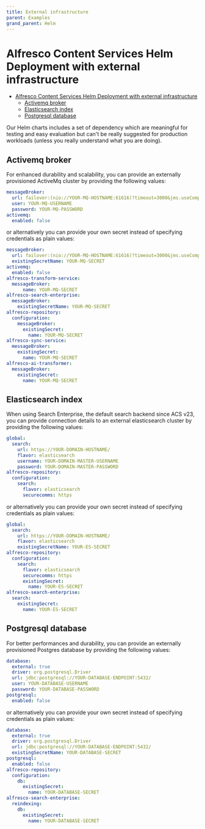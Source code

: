 ```yaml
---
title: External infrastructure
parent: Examples
grand_parent: Helm
---
```



# Alfresco Content Services Helm Deployment with external infrastructure

- [Alfresco Content Services Helm Deployment with external infrastructure](#alfresco-content-services-helm-deployment-with-external-infrastructure)
  - [Activemq broker](#activemq-broker)
  - [Elasticsearch index](#elasticsearch-index)
  - [Postgresql database](#postgresql-database)

Our Helm charts includes a set of dependency which are meaningful for testing
and easy evaluation but can't be really suggested for production workloads
(unless you really understand what you are doing).

## Activemq broker

For enhanced durability and scalability, you can provide an externally
provisioned ActiveMq cluster by providing the following values:

```yaml
messageBroker:
  url: failover:(nio://YOUR-MQ-HOSTNAME:61616)?timeout=3000&jms.useCompression=true
  user: YOUR-MQ-USERNAME
  password: YOUR-MQ-PASSWORD
activemq:
  enabled: false
```

or alternatively you can provide your own secret instead of specifying
credentials as plain values:

```yaml
messageBroker:
  url: failover:(nio://YOUR-MQ-HOSTNAME:61616)?timeout=3000&jms.useCompression=true
  existingSecretName: YOUR-MQ-SECRET
activemq:
  enabled: false
alfresco-transform-service:
  messageBroker:
      name: YOUR-MQ-SECRET
alfresco-search-enterprise:
  messageBroker:
    existingSecretName: YOUR-MQ-SECRET
alfresco-repository:
  configuration:
    messageBroker:
      existingSecret:
        name: YOUR-MQ-SECRET
alfresco-sync-service:
  messageBroker:
    existingSecret:
      name: YOUR-MQ-SECRET
alfresco-ai-transformer:
  messageBroker:
    existingSecret:
      name: YOUR-MQ-SECRET
```

## Elasticsearch index

When using Search Enterprise, the default search backend since ACS v23, you can
provide connection details to an external elasticsearch cluster by providing the
following values:

```yaml
global:
  search:
    url: https://YOUR-DOMAIN-HOSTNAME/
    flavor: elasticsearch
    username: YOUR-DOMAIN-MASTER-USERNAME
    password: YOUR-DOMAIN-MASTER-PASSWORD
alfresco-repository:
  configuration:
    search:
      flavor: elasticsearch
      securecomms: https
```

or alternatively you can provide your own secret instead of specifying
credentials as plain values:

```yaml
global:
  search:
    url: https://YOUR-DOMAIN-HOSTNAME/
    flavor: elasticsearch
    existingSecretName: YOUR-ES-SECRET
alfresco-repository:
  configuration:
    search:
      flavor: elasticsearch
      securecomms: https
      existingSecret:
        name: YOUR-ES-SECRET
alfresco-search-enterprise:
  search:
    existingSecret:
      name: YOUR-ES-SECRET
```

## Postgresql database

For better performances and durability, you can provide an externally
provisioned Postgres database by providing the following values:

```yaml
database:
  external: true
  driver: org.postgresql.Driver
  url: jdbc:postgresql://YOUR-DATABASE-ENDPOINT:5432/
  user: YOUR-DATABASE-USERNAME
  password: YOUR-DATABASE-PASSWORD
postgresql:
  enabled: false
```

or alternatively you can provide your own secret instead of specifying
credentials as plain values:

```yaml
database:
  external: true
  driver: org.postgresql.Driver
  url: jdbc:postgresql://YOUR-DATABASE-ENDPOINT:5432/
  existingSecretName: YOUR-DATABASE-SECRET
postgresql:
  enabled: false
alfresco-repository:
  configuration:
    db:
      existingSecret:
        name: YOUR-DATABASE-SECRET
alfresco-search-enterprise:
  reindexing:
    db:
      existingSecret:
        name: YOUR-DATABASE-SECRET
```

